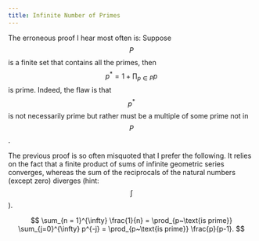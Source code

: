 ```yaml
---
title: Infinite Number of Primes
---
```


The erroneous proof I hear most often is: Suppose $$P$$ is a
finite set that contains all the primes, then $$p^* = 1 + \prod_{p \in P} p$$ is
prime. Indeed, the flaw is that $$p^*$$ is not necessarily prime but rather
must be a multiple of some prime not in $$P$$.

The previous proof is so often misquoted that I prefer the following. It
relies on the fact that a finite product of sums of infinite geometric series
converges, whereas the sum of the reciprocals of the natural numbers (except
zero) diverges (hint: $$\int$$).

$$
  \sum_{n = 1}^{\infty} \frac{1}{n}
= \prod_{p~\text{is prime}} \sum_{j=0}^{\infty} p^{-j}
= \prod_{p~\text{is prime}} \frac{p}{p-1}.
$$
